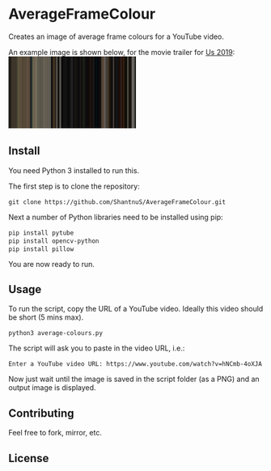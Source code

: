 # AverageFrameColour
Creates an image of average frame colours for a YouTube video. 

An example image is shown below, for the movie trailer for [Us 2019](https://www.youtube.com/watch?v=hNCmb-4oXJA): 
<img src="docs\assets\images\us_trailer.png" alt="Simply Easy Learning" width="50%">

## Install

You need Python 3 installed to run this.   

The first step is to clone the repository: 
```
git clone https://github.com/ShantnuS/AverageFrameColour.git   
```

Next a number of Python libraries need to be installed using pip:
```
pip install pytube
pip install opencv-python
pip install pillow 
```
You are now ready to run. 

## Usage

To run the script, copy the URL of a YouTube video. Ideally this video should be short (5 mins max). 
```
python3 average-colours.py
```
The script will ask you to paste in the video URL, i.e.:
```
Enter a YouTube video URL: https://www.youtube.com/watch?v=hNCmb-4oXJA
```

Now just wait until the image is saved in the script folder (as a PNG) and an output image is displayed. 

## Contributing

Feel free to fork, mirror, etc. 

## License

